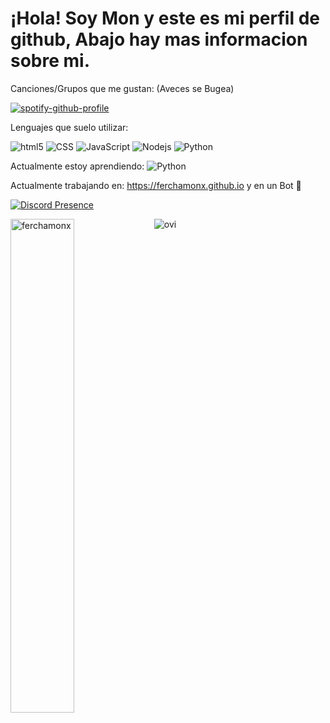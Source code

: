 # ¡Hola! Soy Mon y este es mi perfil de github, Abajo hay mas informacion sobre mi.

Canciones/Grupos que me gustan: (Aveces se Bugea)

[![spotify-github-profile](https://spotify-github-profile.vercel.app/api/view?uid=ferchamon.&cover_image=true&theme=natemoo-re&show_offline=false&background_color=000000&bar_color=53b14f&bar_color_cover=true)](https://spotify-github-profile.vercel.app/api/view?uid=ferchamon.&redirect=true)

Lenguajes que suelo utilizar:
<p>
  <img alt="html5" src="https://img.shields.io/badge/-HTML5-E34F26?style=flat-square&logo=html5&logoColor=white" />
  <img alt="CSS" src="https://img.shields.io/badge/CSS%20-%231572B6.svg?style=flat-square&logo=css3&logoColor=white" />
  <img alt="JavaScript" src="https://img.shields.io/badge/JavaScript%20-%23F7DF1E.svg?style=flat-square&logo=javascript&logoColor=black" />
  <img alt="Nodejs" src="https://img.shields.io/badge/-Nodejs-43853d?style=flat-square&logo=Node.js&logoColor=white" />
  <img alt="Python" src="https://img.shields.io/badge/Python%20-%2314354C.svg?style=flat-square&logo=python&logoColor=white" />
</p>
Actualmente estoy aprendiendo: 
<img alt="Python" src="https://img.shields.io/badge/Python%20-%2314354C.svg?style=flat-square&logo=python&logoColor=white" />

Actualmente trabajando en: https://ferchamonx.github.io y en un Bot 👀

[![Discord Presence](https://lanyard.cnrad.dev/api/719422383382986783)](https://discord.com/users/719422383382986783)

<img src="https://github-readme-stats.vercel.app/api?username=ferchamonx&show_icons=true&theme=gotham" alt="ferchamonx" width="45%" align="left"/>
<img src="https://github-readme-stats.vercel.app/api/top-langs?username=ferchamonx&show_icons=true&locale=en&layout=compact&theme=chartreuse-dark" alt="ovi"/>
